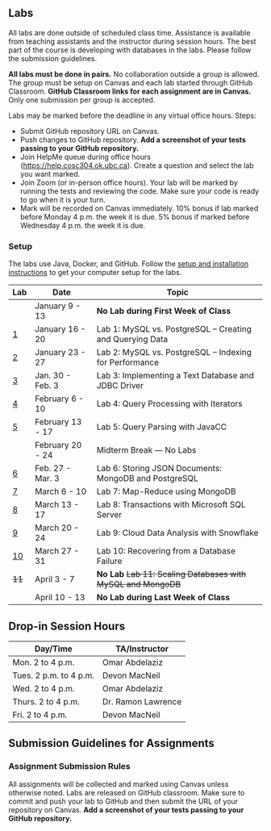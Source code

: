 ## Labs

All labs are done outside of scheduled class time. Assistance is available from teaching assistants and the instructor during session hours. The best part of the course is developing with databases in the labs. Please follow the submission guidelines.

**All labs must be done in pairs.** No collaboration outside a group is allowed. The group must be setup on Canvas and each lab started through GitHub Classroom. **GitHub Classroom links for each assignment are in Canvas.** Only one submission per group is accepted. 

Labs may be marked before the deadline in any virtual office hours. Steps:
- Submit GitHub repository URL on Canvas.
- Push changes to GitHub repository. **Add a screenshot of your tests passing to your GitHub repository.**
- Join HelpMe queue during office hours (https://help.cosc304.ok.ubc.ca). Create a question and select the lab you want marked.
- Join Zoom (or in-person office hours).  Your lab will be marked by running the tests and reviewing the code. Make sure your code is ready to go when it is your turn.
- Mark will be recorded on Canvas immediately. 10% bonus if lab marked before Monday 4 p.m. the week it is due. 5% bonus if marked before Wednesday 4 p.m. the week it is due.

### Setup

The labs use Java, Docker, and GitHub. Follow the [setup and installation instructions](https://github.com/rlawrenc/cosc_404/tree/main/labs/setup) to get your computer setup for the labs.


|  Lab  |  Date  |  Topic  |
|----|------|-------|
|  		 | January 9 - 13 	| **No Lab during First Week of Class** |
| [1](https://github.com/cosc-404-2022/lab1) | January 16 - 20 	| Lab 1: MySQL vs. PostgreSQL – Creating and Querying Data |
| [2](https://github.com/cosc-404-2022/lab2) | January 23 - 27 	| Lab 2: MySQL vs. PostgreSQL – Indexing for Performance |
| [3](https://github.com/cosc-404-2022/lab3) | Jan. 30 - Feb. 3 | Lab 3: Implementing a Text Database and JDBC Driver |
| [4](https://github.com/cosc-404-2022/lab4) | February 6 - 10 	| Lab 4: Query Processing with Iterators |
| [5](https://github.com/cosc-404-2022/lab5) | February 13 - 17 | Lab 5: Query Parsing with JavaCC |
|  		 | February 20 - 24 	| Midterm Break — No Labs |
| [6](https://github.com/cosc-404-2022/lab6) | Feb. 27 - Mar. 3 | Lab 6: Storing JSON Documents: MongoDB and PostgreSQL |
| [7](https://github.com/cosc-404-2022/lab7) | March 6 - 10 	| Lab 7: Map-Reduce using MongoDB |
| [8](https://github.com/cosc-404-2022/lab8) | March 13 - 17 	| Lab 8: Transactions with Microsoft SQL Server |
| [9](https://github.com/cosc-404-2022/lab9) | March 20 - 24 	| Lab 9: Cloud Data Analysis with Snowflake |
| [10](https://github.com/cosc-404-2022/lab10) | March 27 - 31	| Lab 10: Recovering from a Database Failure  |
| ~~11~~ | April 3 - 7 	| **No Lab** ~~Lab 11: Scaling Databases with MySQL and MongoDB~~ |
|  | April 10 - 13 	| **No Lab during Last Week of Class** |


## Drop-in Session Hours
| Day/Time |  TA/Instructor |
|----------|----------------|
| Mon. 2 to 4 p.m. | Omar Abdelaziz |
| Tues. 2 p.m. to 4 p.m. | Devon MacNeil |
| Wed. 2 to 4 p.m. | Omar Abdelaziz |
| Thurs. 2 to 4 p.m. | Dr. Ramon Lawrence |
| Fri. 2 to 4 p.m. | Devon MacNeil |

## Submission Guidelines for Assignments

### Assignment Submission Rules
All assignments will be collected and marked using Canvas unless otherwise noted. Labs are released on GitHub classroom. Make sure to commit and push your lab to GitHub and then submit the URL of your repository on Canvas. **Add a screenshot of your tests passing to your GitHub repository.**
